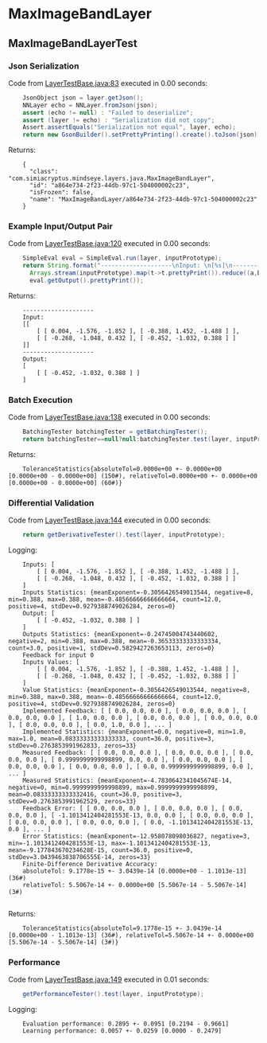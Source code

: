 # MaxImageBandLayer
## MaxImageBandLayerTest
### Json Serialization
Code from [LayerTestBase.java:83](../../../../../../../src/test/java/com/simiacryptus/mindseye/layers/LayerTestBase.java#L83) executed in 0.00 seconds: 
```java
    JsonObject json = layer.getJson();
    NNLayer echo = NNLayer.fromJson(json);
    assert (echo != null) : "Failed to deserialize";
    assert (layer != echo) : "Serialization did not copy";
    Assert.assertEquals("Serialization not equal", layer, echo);
    return new GsonBuilder().setPrettyPrinting().create().toJson(json);
```

Returns: 

```
    {
      "class": "com.simiacryptus.mindseye.layers.java.MaxImageBandLayer",
      "id": "a864e734-2f23-44db-97c1-504000002c23",
      "isFrozen": false,
      "name": "MaxImageBandLayer/a864e734-2f23-44db-97c1-504000002c23"
    }
```



### Example Input/Output Pair
Code from [LayerTestBase.java:120](../../../../../../../src/test/java/com/simiacryptus/mindseye/layers/LayerTestBase.java#L120) executed in 0.00 seconds: 
```java
    SimpleEval eval = SimpleEval.run(layer, inputPrototype);
    return String.format("--------------------\nInput: \n[%s]\n--------------------\nOutput: \n%s",
      Arrays.stream(inputPrototype).map(t->t.prettyPrint()).reduce((a,b)->a+",\n"+b).get(),
      eval.getOutput().prettyPrint());
```

Returns: 

```
    --------------------
    Input: 
    [[
    	[ [ 0.004, -1.576, -1.852 ], [ -0.388, 1.452, -1.488 ] ],
    	[ [ -0.268, -1.048, 0.432 ], [ -0.452, -1.032, 0.388 ] ]
    ]]
    --------------------
    Output: 
    [
    	[ [ -0.452, -1.032, 0.388 ] ]
    ]
```



### Batch Execution
Code from [LayerTestBase.java:138](../../../../../../../src/test/java/com/simiacryptus/mindseye/layers/LayerTestBase.java#L138) executed in 0.00 seconds: 
```java
    BatchingTester batchingTester = getBatchingTester();
    return batchingTester==null?null:batchingTester.test(layer, inputPrototype);
```

Returns: 

```
    ToleranceStatistics{absoluteTol=0.0000e+00 +- 0.0000e+00 [0.0000e+00 - 0.0000e+00] (150#), relativeTol=0.0000e+00 +- 0.0000e+00 [0.0000e+00 - 0.0000e+00] (60#)}
```



### Differential Validation
Code from [LayerTestBase.java:144](../../../../../../../src/test/java/com/simiacryptus/mindseye/layers/LayerTestBase.java#L144) executed in 0.00 seconds: 
```java
    return getDerivativeTester().test(layer, inputPrototype);
```
Logging: 
```
    Inputs: [
    	[ [ 0.004, -1.576, -1.852 ], [ -0.388, 1.452, -1.488 ] ],
    	[ [ -0.268, -1.048, 0.432 ], [ -0.452, -1.032, 0.388 ] ]
    ]
    Inputs Statistics: {meanExponent=-0.3056426549013544, negative=8, min=0.388, max=0.388, mean=-0.48566666666666664, count=12.0, positive=4, stdDev=0.9279388749026284, zeros=0}
    Output: [
    	[ [ -0.452, -1.032, 0.388 ] ]
    ]
    Outputs Statistics: {meanExponent=-0.24745004743440602, negative=2, min=0.388, max=0.388, mean=-0.36533333333333334, count=3.0, positive=1, stdDev=0.5829427263653113, zeros=0}
    Feedback for input 0
    Inputs Values: [
    	[ [ 0.004, -1.576, -1.852 ], [ -0.388, 1.452, -1.488 ] ],
    	[ [ -0.268, -1.048, 0.432 ], [ -0.452, -1.032, 0.388 ] ]
    ]
    Value Statistics: {meanExponent=-0.3056426549013544, negative=8, min=0.388, max=0.388, mean=-0.48566666666666664, count=12.0, positive=4, stdDev=0.9279388749026284, zeros=0}
    Implemented Feedback: [ [ 0.0, 0.0, 0.0 ], [ 0.0, 0.0, 0.0 ], [ 0.0, 0.0, 0.0 ], [ 1.0, 0.0, 0.0 ], [ 0.0, 0.0, 0.0 ], [ 0.0, 0.0, 0.0 ], [ 0.0, 0.0, 0.0 ], [ 0.0, 1.0, 0.0 ], ... ]
    Implemented Statistics: {meanExponent=0.0, negative=0, min=1.0, max=1.0, mean=0.08333333333333333, count=36.0, positive=3, stdDev=0.2763853991962833, zeros=33}
    Measured Feedback: [ [ 0.0, 0.0, 0.0 ], [ 0.0, 0.0, 0.0 ], [ 0.0, 0.0, 0.0 ], [ 0.9999999999998899, 0.0, 0.0 ], [ 0.0, 0.0, 0.0 ], [ 0.0, 0.0, 0.0 ], [ 0.0, 0.0, 0.0 ], [ 0.0, 0.9999999999998899, 0.0 ], ... ]
    Measured Statistics: {meanExponent=-4.7830642341045674E-14, negative=0, min=0.9999999999998899, max=0.9999999999998899, mean=0.08333333333332416, count=36.0, positive=3, stdDev=0.2763853991962529, zeros=33}
    Feedback Error: [ [ 0.0, 0.0, 0.0 ], [ 0.0, 0.0, 0.0 ], [ 0.0, 0.0, 0.0 ], [ -1.1013412404281553E-13, 0.0, 0.0 ], [ 0.0, 0.0, 0.0 ], [ 0.0, 0.0, 0.0 ], [ 0.0, 0.0, 0.0 ], [ 0.0, -1.1013412404281553E-13, 0.0 ], ... ]
    Error Statistics: {meanExponent=-12.958078098036827, negative=3, min=-1.1013412404281553E-13, max=-1.1013412404281553E-13, mean=-9.177843670234628E-15, count=36.0, positive=0, stdDev=3.0439463838706555E-14, zeros=33}
    Finite-Difference Derivative Accuracy:
    absoluteTol: 9.1778e-15 +- 3.0439e-14 [0.0000e+00 - 1.1013e-13] (36#)
    relativeTol: 5.5067e-14 +- 0.0000e+00 [5.5067e-14 - 5.5067e-14] (3#)
    
```

Returns: 

```
    ToleranceStatistics{absoluteTol=9.1778e-15 +- 3.0439e-14 [0.0000e+00 - 1.1013e-13] (36#), relativeTol=5.5067e-14 +- 0.0000e+00 [5.5067e-14 - 5.5067e-14] (3#)}
```



### Performance
Code from [LayerTestBase.java:149](../../../../../../../src/test/java/com/simiacryptus/mindseye/layers/LayerTestBase.java#L149) executed in 0.01 seconds: 
```java
    getPerformanceTester().test(layer, inputPrototype);
```
Logging: 
```
    Evaluation performance: 0.2895 +- 0.0951 [0.2194 - 0.9661]
    Learning performance: 0.0057 +- 0.0259 [0.0000 - 0.2479]
    
```

